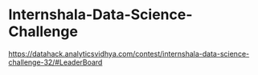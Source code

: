 # Internshala-Data-Science-Challenge

https://datahack.analyticsvidhya.com/contest/internshala-data-science-challenge-32/#LeaderBoard
